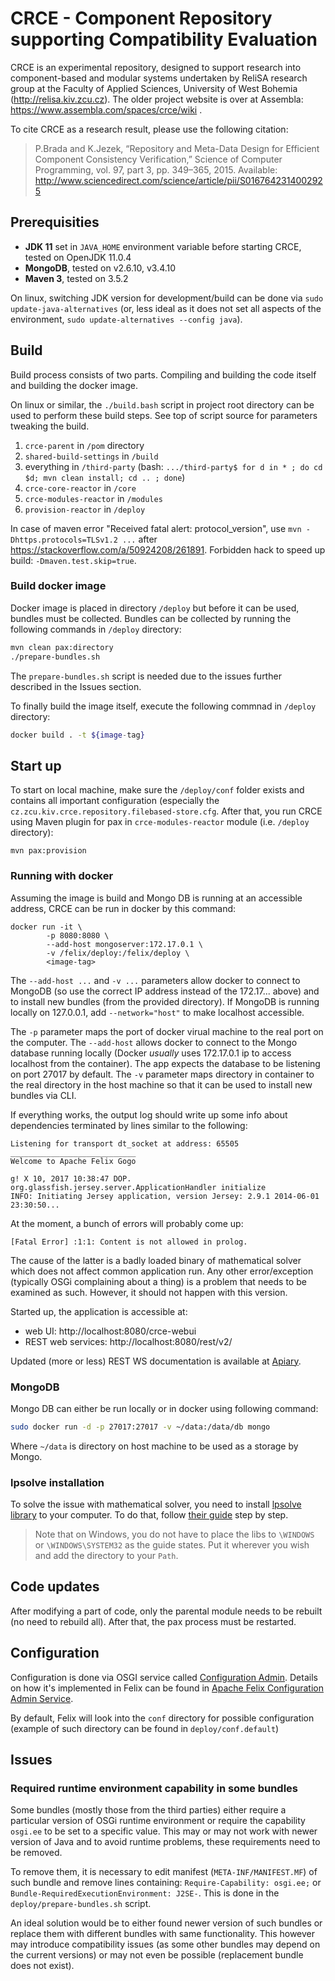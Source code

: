 # CRCE - Component Repository supporting Compatibility Evaluation

CRCE is an experimental repository, designed to support research into component-based and modular systems undertaken by ReliSA research group at the Faculty of Applied Sciences, University of West Bohemia (http://relisa.kiv.zcu.cz).  The older project website is over at Assembla: https://www.assembla.com/spaces/crce/wiki .

To cite CRCE as a research result, please use the following citation: 

> P.Brada and K.Jezek, “Repository and Meta-Data Design for Efficient Component Consistency Verification,” Science of Computer Programming, vol. 97,  part  3,  pp.  349–365,  2015. Available: http://www.sciencedirect.com/science/article/pii/S0167642314002925

## Prerequisities

- **JDK 11** set in `JAVA_HOME` environment variable before starting CRCE, tested on OpenJDK 11.0.4
- **MongoDB**, tested on v2.6.10, v3.4.10
- **Maven 3**, tested on 3.5.2

On linux, switching JDK version for development/build can be done via `sudo update-java-alternatives` (or, less ideal as it does not set all aspects of the environment, `sudo update-alternatives --config java`).

## Build

Build process consists of two parts. Compiling and building the code itself and building the docker image.

On linux or similar, the `./build.bash` script in project root directory can be used to perform these build steps. See top of script source for parameters tweaking the build.

1. `crce-parent` in `/pom` directory
2. `shared-build-settings` in `/build`
3. everything in `/third-party` (bash: `.../third-party$ for d in * ; do cd $d; mvn clean install; cd .. ; done`)
4. `crce-core-reactor` in `/core`
5. `crce-modules-reactor` in `/modules`
6. `provision-reactor` in `/deploy`

In case of maven error "Received fatal alert: protocol_version", use `mvn -Dhttps.protocols=TLSv1.2 ...` after https://stackoverflow.com/a/50924208/261891.  Forbidden hack to speed up build: `-Dmaven.test.skip=true`.


### Build docker image

Docker image is placed in directory `/deploy` but before it can be used, bundles must be collected. 
Bundles can be collected by running the following commands in `/deploy` directory:

```bash
mvn clean pax:directory
./prepare-bundles.sh

```

The `prepare-bundles.sh` script is needed due to the issues further described in the Issues section.

To finally build the image itself, execute the following commnad in `/deploy` directory:

```bash
docker build . -t ${image-tag}
```
## Start up

To start on local machine, make sure the `/deploy/conf` folder exists and contains all important configuration (especially the `cz.zcu.kiv.crce.repository.filebased-store.cfg`. After that, you run CRCE using Maven plugin for pax in `crce-modules-reactor` module (i.e. `/deploy` directory):

```mvn pax:provision```

### Running with docker

Assuming the image is build and Mongo DB is running at an accessible address, CRCE can be run in docker by this command:

```
docker run -it \
        -p 8080:8080 \
        --add-host mongoserver:172.17.0.1 \
        -v /felix/deploy:/felix/deploy \
        <image-tag>
```

The `--add-host ...` and `-v ...` parameters allow docker to connect to MongoDB (so use the correct IP address instead of the 172.17... above) and to install new bundles (from the provided directory).  If MongoDB is running locally on 127.0.0.1, add `--network="host"` to make localhost accessible.


The `-p` parameter maps the port of docker virual machine to the real port on the computer. 
The `--add-host` allows docker to connect to the Mongo database running locally (Docker *usually* uses 172.17.0.1 ip to access localhost from the container). The app expects the database to be listening on port 27017 by default.
The `-v` parameter maps directory in container to the real directory in the host machine so that it can be used to install new bundles via CLI. 


If everything works, the output log should write up some info about dependencies terminated by lines similar to the following:

```
Listening for transport dt_socket at address: 65505
____________________________
Welcome to Apache Felix Gogo

g! X 10, 2017 10:38:47 DOP. org.glassfish.jersey.server.ApplicationHandler initialize
INFO: Initiating Jersey application, version Jersey: 2.9.1 2014-06-01 23:30:50...
```

At the moment, a bunch of errors will probably come up:

```
[Fatal Error] :1:1: Content is not allowed in prolog.
```

The cause of the latter is a badly loaded binary of mathematical solver which does not affect common application run. Any other error/exception (typically OSGi complaining about a thing) is a problem that needs to be examined as such. However, it should not happen with this version.

Started up, the application is accessible at:

- web UI: http://localhost:8080/crce-webui
- REST web services: http://localhost:8080/rest/v2/

Updated (more or less) REST WS documentation is available at [Apiary](https://crceapi.docs.apiary.io/).

### MongoDB

Mongo DB can either be run locally or in docker using following command:

```bash
sudo docker run -d -p 27017:27017 -v ~/data:/data/db mongo
```

Where `~/data` is directory on host machine to be used as a storage by Mongo.

### lpsolve installation

To solve the issue with mathematical solver, you need to install [lpsolve library](https://sourceforge.net/projects/lpsolve/) to your computer. To do that, follow [their guide](http://lpsolve.sourceforge.net/5.5/Java/README.html#install) step by step.

> Note that on Windows, you do not have to place the libs to `\WINDOWS` or `\WINDOWS\SYSTEM32` as the guide states. Put it wherever you wish and add the directory to your `Path`.

## Code updates

After modifying a part of code, only the parental module needs to be rebuilt (no need to rebuild all). After that, the pax process must be restarted.


## Configuration

Configuration is done via OSGI service called [Configuration Admin](https://osgi.org/specification/osgi.cmpn/7.0.0/service.cm.html). 
Details on how it's implemented in Felix can be found in  [Apache Felix Configuration Admin Service](https://felix.apache.org/documentation/subprojects/apache-felix-config-admin.html).

By default, Felix will look into the `conf` directory for possible configuration (example of such directory can be found in `deploy/conf.default`)

## Issues

### Required runtime environment capability in some bundles

Some bundles (mostly those from the third parties) either require a particular version of OSGi runtime environment or require the capability `osgi.ee` to be set to a specific value. This may or may not work with newer version of Java and to avoid runtime problems, these requirements need to be removed.

To remove them, it is necessary to edit manifest (`META-INF/MANIFEST.MF`) of such bundle and remove lines containing:
`Require-Capability: osgi.ee;` or `Bundle-RequiredExecutionEnvironment: J2SE-`. This is done in the `deploy/prepare-bundles.sh` script.

An ideal solution would be to either found newer version of such bundles or replace them with different bundles with same functionality. This however may introduce compatibility issues (as some other bundles may depend on the current versions) or may not even be possible (replacement bundle does not exist). 
